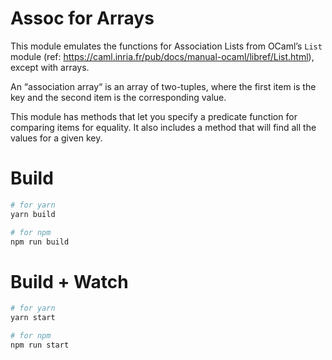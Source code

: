 # Assoc for Arrays

This module emulates the functions for Association Lists from OCaml’s `List` module (ref: https://caml.inria.fr/pub/docs/manual-ocaml/libref/List.html), except with arrays.

An “association array“ is an array of two-tuples, where the first item is the key and the second item is the corresponding value.

This module has methods that let you specify a predicate function for comparing items for equality. It also includes a method that will find all the values for a given key.

# Build

```bash
# for yarn
yarn build

# for npm
npm run build
```

# Build + Watch

```bash
# for yarn
yarn start

# for npm
npm run start
```

